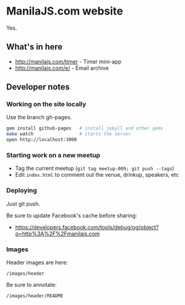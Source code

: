 ManilaJS.com website
====================

Yes.

What's in here
--------------

 * http://manilajs.com/timer - Timer mini-app
 * http://manilajs.com/e/ - Email archive

Developer notes
---------------

### Working on the site locally

Use the branch gh-pages.

```sh
gem install github-pages   # install jekyll and other gems
make watch                 # starts the server
open http://localhost:3000
```

### Starting work on a new meetup

 * Tag the current meetup (`git tag meetup-009; git push --tags`)
 * Edit `index.html` to comment out the venue, drinkup, speakers, etc

### Deploying

Just git push.

Be sure to update Facebook's cache before sharing:

 * https://developers.facebook.com/tools/debug/og/object?q=http%3A%2F%2Fmanilajs.com

### Images

Header images are here:

    /images/header

Be sure to annotate:

    /images/header/README
